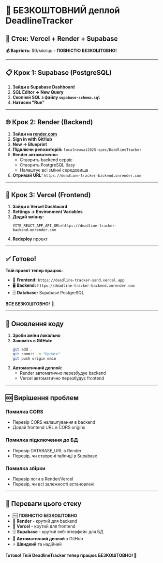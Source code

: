 # 🚀 БЕЗКОШТОВНИЙ деплой DeadlineTracker

## 🎯 Стек: Vercel + Render + Supabase

**💰 Вартість:** $0/місяць - **ПОВНІСТЮ БЕЗКОШТОВНО!**

---

## 📋 Крок 1: Supabase (PostgreSQL)

1. **Зайди в Supabase Dashboard**
2. **SQL Editor → New Query**
3. **Скопіюй SQL з файлу `supabase-schema.sql`**
4. **Натисни "Run"**

---

## 🌐 Крок 2: Render (Backend)

1. **Зайди на [render.com](https://render.com)**
2. **Sign in with GitHub**
3. **New → Blueprint**
4. **Підключи репозиторій:** `localnewsai2025-spec/DeadlineTracker`
5. **Render автоматично:**
   - Створить backend сервіс
   - Створить PostgreSQL базу
   - Налаштує всі змінні середовища
6. **Отримай URL:** `https://deadline-tracker-backend.onrender.com`

---

## 🎨 Крок 3: Vercel (Frontend)

1. **Зайди в Vercel Dashboard**
2. **Settings → Environment Variables**
3. **Додай змінну:**
   ```
   VITE_REACT_APP_API_URL=https://deadline-tracker-backend.onrender.com
   ```
4. **Redeploy** проект

---

## ✅ Готово!

**Твій проект тепер працює:**
- 🎨 **Frontend:** `https://deadline-tracker-sand.vercel.app`
- 🖥️ **Backend:** `https://deadline-tracker-backend.onrender.com`
- 🗄️ **Database:** Supabase PostgreSQL

**ВСЕ БЕЗКОШТОВНО!** 🎉

---

## 🔄 Оновлення коду

1. **Зроби зміни локально**
2. **Закоміть в GitHub:**
   ```bash
   git add .
   git commit -m "Update"
   git push origin main
   ```
3. **Автоматичний деплой:**
   - Render автоматично перезбудує backend
   - Vercel автоматично перезбудує frontend

---

## 🆘 Вирішення проблем

### Помилка CORS
- Перевір CORS налаштування в backend
- Додай frontend URL в CORS origins

### Помилка підключення до БД
- Перевір DATABASE_URL в Render
- Перевір, чи створені таблиці в Supabase

### Помилка збірки
- Перевір логи в Render/Vercel
- Перевір, чи всі залежності встановлені

---

## 🎯 Переваги цього стеку

- 🆓 **ПОВНІСТЮ БЕЗКОШТОВНО**
- 🚀 **Render** - крутий для backend
- 🎨 **Vercel** - крутий для frontend
- 🗄️ **Supabase** - крутий веб-інтерфейс для БД
- 📱 **Автоматичний деплой** з GitHub
- ⚡ **Швидкий** та надійний

**Готово! Твій DeadlineTracker тепер працює БЕЗКОШТОВНО! 🎉**
